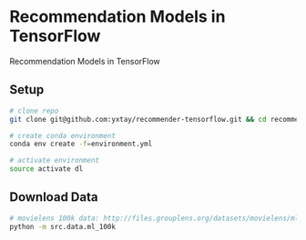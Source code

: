 # Recommendation Models in TensorFlow
Recommendation Models in TensorFlow

## Setup

```bash
# clone repo
git clone git@github.com:yxtay/recommender-tensorflow.git && cd recommender-tensorflow

# create conda environment
conda env create -f=environment.yml

# activate environment
source activate dl
```
## Download Data

```bash
# movielens 100k data: http://files.grouplens.org/datasets/movielens/ml-100k.zip
python -m src.data.ml_100k
```
